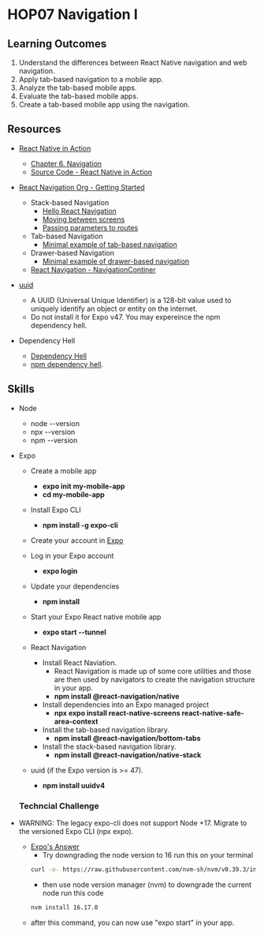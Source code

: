 # HOP07 Navigation I
##  Learning Outcomes
1. Understand the differences between React Native navigation and web navigation.
2. Apply tab-based navigation to a mobile app.
3. Analyze the tab-based mobile apps.
4. Evaluate the tab-based mobile apps.
5. Create a tab-based mobile app using the navigation.

## Resources
* [React Native in Action](https://learning.oreilly.com/library/view/react-native-in/9781617294051/?sso_link=yes&sso_link_from=cityu-seattle)
    * [Chapter 6. Navigation](https://learning.oreilly.com/library/view/react-native-in/9781617294051/c06.xhtml)
    * [Source Code - React Native in Action](https://github.com/dabit3/react-native-in-action)
    
* [React Navigation Org - Getting Started](https://reactnavigation.org/)
    * Stack-based Navigation
      * [Hello React Navigation](https://reactnavigation.org/docs/hello-react-navigation)
      * [Moving between screens](https://reactnavigation.org/docs/navigating)
      * [Passing parameters to routes](https://reactnavigation.org/docs/params)
    * Tab-based Navigation
      * [Minimal example of tab-based navigation](https://reactnavigation.org/docs/tab-based-navigation#minimal-example-of-tab-based-navigation)
    * Drawer-based Navigation
      * [Minimal example of drawer-based navigation](https://reactnavigation.org/docs/drawer-based-navigation#minimal-example-of-drawer-based-navigation)
    * [React Navigation - NavigationContiner](https://reactnavigation.org/docs/navigation-container/)

* [uuid](https://www.npmjs.com/package/uuidv4)
  * A UUID (Universal Unique Identifier) is a 128-bit value used to uniquely identify an object or entity on the internet.
  * Do not install it  for Expo v47. You may expereince the npm dependency hell.

* Dependency Hell
  * [Dependency Hell](https://npm.github.io/how-npm-works-docs/theory-and-design/dependency-hell.html)
  * [npm dependency hell](https://sylhare.github.io/2022/02/09/How-to-fix-npm-dependency-library-hell.html).

## Skills
* Node
  * node --version
  * npx --version
  * npm --version
* Expo
  * Create a mobile app
    * **expo init my-mobile-app**
    * **cd my-mobile-app**
  * Install Expo CLI
    * **npm install -g expo-cli**
  * Create your account in [Expo](https://expo.dev/)
  * Log in your Expo account
    * **expo login**
  * Update your dependencies
    * **npm install**
  * Start your Expo React native mobile app
     * **expo start --tunnel**

  * React Navigation
    * Install React Naviation.
      * React Navigation is made up of some core utilities and those are then used by navigators to create the navigation structure in your app.
      * **npm install @react-navigation/native**
    * Install dependencies into an Expo managed project
      * **npx expo install react-native-screens react-native-safe-area-context**
    * Install the tab-based navigation library.
      * **npm install @react-navigation/bottom-tabs**
    * Install the stack-based navigation library.
      * **npm install @react-navigation/native-stack**
  * uuid (if the Expo version is  >= 47). 
    * **npm install uuidv4**
  
  ### Techncial Challenge
* WARNING: The legacy expo-cli does not support Node +17. Migrate to the versioned Expo CLI (npx expo).
  * [Expo's Answer](https://github.com/expo/expo/issues/21026)
    * Try downgrading the node version to 16 run this on your terminal
    ```sh
    curl -o- https://raw.githubusercontent.com/nvm-sh/nvm/v0.39.3/install.sh | bash
    ```
    * then use node version manager (nvm) to downgrade the current node run this code
    ```sh
    nvm install 16.17.0
    ```
   * after this command, you can now use "expo start" in your app.
    
